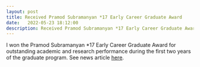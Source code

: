 ```yaml
---
layout: post
title: Received Pramod Subramanyan *17 Early Career Graduate Award 
date:   2022-05-23 18:12:00
description: Received Pramod Subramanyan *17 Early Career Graduate Award 
---
```


I won the Pramod Subramanyan \*17 Early Career Graduate Award for outstanding academic and research performance during the first two years of the graduate program. See news article [here](https://ece.princeton.edu/news/graduate-commencement-celebrates-critical-contributions-doctoral-and-masters-students).
